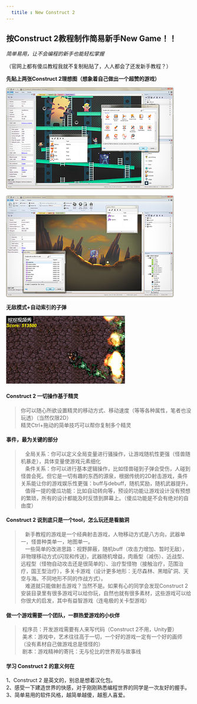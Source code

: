 ```yaml
---
  titile : New Construct 2
---
```

## 按Construct 2教程制作简易新手New Game！！
 *简单易用，让不会编程的新手也能轻松掌握*

（官网上都有傻瓜教程我就不复制粘贴了，人人都会了还发新手教程？）

**先贴上两张Construct 2理想图（想象着自己做出一个超赞的游戏）**

![](https://raw.githubusercontent.com/zhangzhanbang/homework/gh-pages/images/construct%202.png)

![](https://raw.githubusercontent.com/zhangzhanbang/homework/gh-pages/images/cs2-01.png)

**无敌模式+自动索引的子弹**

![](https://raw.githubusercontent.com/zhangzhanbang/homework/gh-pages/images/aaa.gif)

#### Construct 2 一切操作基于精灵

>你可以随心所欲设置精灵的移动方式、移动速度（等等各种属性，笔者也没玩透）（当然仅限2D） <br/>
>精灵Ctrl+拖动的简单技巧可以帮你复制多个精灵 <br/>

#### 事件，最为关键的部分

>&nbsp;&nbsp;&nbsp;全局关系：你可以定义全局变量进行骚操作，让游戏随机性更强（怪兽随机暴走），具体变量使游戏元素细化 <br/>
>&nbsp;&nbsp;&nbsp;条件关系：你可以进行基本逻辑操作，比如怪兽碰到子弹会受伤，人碰到怪兽会死。但它是一切有趣的东西的源泉，根据传统的2D射击游戏，条件关系能让你的游戏娱乐性更强：buff与debuff，随机奖励，随机武器提升。 <br/>
>&nbsp;&nbsp;&nbsp;值得一提的傻瓜功能：比如自动转向等，预设的功能让游戏设计没有预想的繁琐，所有的设计都能及时反馈到屏幕上。（傻瓜功能是不会有绝对的自由度） <br/>

#### Construct 2 说到底只是一个tool，怎么玩还是看脑洞

>&nbsp;&nbsp;&nbsp;新手教程的游戏是一个经典射击游戏，人物移动方式是八方向，武器单一，怪兽种类单一，地图单一。 <br/>
>&nbsp;&nbsp;&nbsp;一些简单的改进思路：视野屏蔽，随机buff（攻击力增加、暂时无敌），非物理移动方式(闪现和传送)，武器随机增益，肉盾型（减伤）、近战型、远程型（怪物自动攻击还是很简单的）、治疗型怪物（接触治疗，范围治疗，国王型治疗），多关卡游戏（设计更多地形：无尽森林、黑暗矿洞、天空与海。不同地形不同的作战方式）。 <br/>
>&nbsp;&nbsp;&nbsp;难道就只能做射击游戏？当然不是。如果有心的同学会发现Construct 2安装目录里有很多游戏可以给你玩，自然也就有很多素材，这些游戏可以给你很大的启发，其中有益智游戏（连电极的关卡型游戏） <br/>

#### 做一个游戏需要一个团队，一群热爱游戏的小伙伴
>&nbsp;程序员：开发游戏需要有人来写代码（Construct 2不用，Unity要） <br/>
>&nbsp;美术：游戏中，艺术往往高于一切，一个好的游戏一定有一个好的画师（没有素材自己做游戏总是怪怪的） <br/>
>&nbsp;剧本：游戏精神的寄托：无与伦比的世界观与故事线 <br/>

#### 学习 Construct 2 的意义何在
1、Construct 2 是英文的，别总是想着汉化包。 <br/>
2、感受一下建造世界的快感，对于刚刚熟悉编程世界的同学是一次友好的握手。 <br/>
3、简单易用的软件风格，越简单越傻，越惹人喜爱。 <br/>
